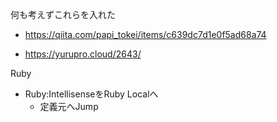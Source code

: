 何も考えずこれらを入れた
- https://qiita.com/papi_tokei/items/c639dc7d1e0f5ad68a74

- https://yurupro.cloud/2643/

Ruby
- Ruby:IntellisenseをRuby Localへ
  - 定義元へJump
